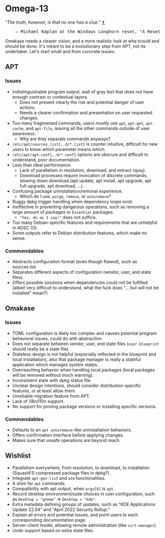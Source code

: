 Omega-13
========

*"The truth, however, is that no one has a clue."* [✝](https://web.archive.org/web/20060218125408/https://blogs.msdn.com/michkap/archive/2005/10/16/481625.aspx)

<pre>
    — Michael Kaplan at the Windows Longhorn reset, "A Reset Does Not Mean Everything was Thrown Away."
</pre>

Omakase needs a clearer vision, and a more realistic look at wha tcould and
should be done. It's meant to be a evolutionary step from APT, not its
undertaker. Let's start small and from concrete issues.

APT
---

### Issues

- Indistinguishable program output, wall of gray text that does not have
  enough contrast or contextual layers.
    - Does not present clearly the risk and potential danger of user actions.
    - Needs a clearer confirmation and presentation on user requested changes.
- Too many fragmented commands, users mostly use `apt`, `apt-get`, `apt-cache`,
  and `apt-file`, leaving all the other commands outside of user awareness.
    - Why are they separate commands anyways?
- `/etc/apt/sources.list{,.d/*.list}` is counter intuitive, difficult for new
  users to know which parameter means which.
- `/etc/apt/apt.conf{,.d/*.conf}` options are obscure and difficult to
  understand, poor documentation.
- Less than ideal performance.
    - Lack of parallelism in resolution, download, and extract (`dpkg`).
    - Download processes require invocation of discrete commands, slowing down
      download (apt update, apt install, apt upgrade, apt full-upgrade,
      apt download, ...).
- Confusing package uninstallation/removal experience.
    - Which do I use, `purge`, `remove`, or `autoremove`?
- Buggy dpkg trigger handling when dependency loops exist.
- Ineffective in preventing dangerous operations, such as removing a large
  amount of packages or `Essential` packages.
    - `"Yes, do as I say!"` does not suffice.
- Too many Debian-specific features and requirements that are unhelpful in
  AOSC OS.
- Some outputs refer to Debian distribution features, which make no sense.

### Commendables

- Abstracts configuration format (even though flawed), such as sources.list.
- Separates different aspects of configuration (vendor, user, and state files).
- Offers possible solutions when dependencies could not be fulfilled (albeit
  very difficult to understand, what the fuck does "... but will not be
  installed" mean?)

Omakase
-------

### Issues

- TOML configuration is likely too complex and causes potential program
  behavioral issues, could do with abstraction.
- Does not separate between vendor, user, and state files (`user.blueprint`
  should really be a state file).
- Stateless design is not helpful (especially reflected in the blueprint and
  local installation), also that package manager is really a stateful
  application which manages system states.
- Overreaching behavior when handling local packages (local packages will be
  removed without much warning).
- Inconsistent state with dpkg status file.
- Unclear design intentions, should consider distribution-specific features, or
  at least allow them.
- Unreliable migration feature from APT.
- Lack of i18n/l10n support.
- No support for pinning package versions or installing specific versions.

### Commendables

- Defaults to an `apt autoremove`-like uninstallation behaviors.
- Offers confirmation interface before applying changes.
- Makes sure that unsafe operations are beyond reach.

Wishlist
--------

- Parallelism everywhere, from resolution, to download, to installation
  (SquashFS compressed package files in dpkg?).
- Integrate `apt-gen-list` and `atm` functionalities.
- A shim for `apt` commands.
- Compatibility with apt output, when `argv[0]` is `apt`.
- Record desktop environment/suite choices in user configuration, such as
  `Desktop = "gnome"` => `Desktop = "kde"`.
- Extra metadata defining groups of updates, such as "KDE Applications Update
  22.04" and "April 2022 Security Rollup."
- Explain all errors and potential issues, and point users to each
  corresponding documentation page.
- Server-client model, allowing remote administration (like `virt-manager`).
- Undo support based on extra state files.
